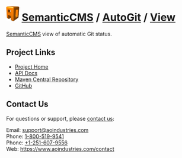 # [<img src="ao-logo.png" alt="AO Logo" width="35" height="40">](https://www.aoindustries.com/) [SemanticCMS](https://semanticcms.com/) / [AutoGit](https://semanticcms.com/autogit/) / [View](https://semanticcms.com/autogit/view/)
[SemanticCMS](https://semanticcms.com/) view of automatic Git status.

## Project Links
* [Project Home](https://semanticcms.com/autogit/view/)
* [API Docs](https://semanticcms.com/autogit/view/apidocs/)
* [Maven Central Repository](https://search.maven.org/#search|gav|1|g:%22com.semanticcms%22%20AND%20a:%22semanticcms-autogit-view%22)
* [GitHub](https://github.com/aoindustries/semanticcms-autogit-view)

## Contact Us
For questions or support, please [contact us](https://www.aoindustries.com/contact):

Email: [support@aoindustries.com](mailto:support@aoindustries.com)  
Phone: [1-800-519-9541](tel:1-800-519-9541)  
Phone: [+1-251-607-9556](tel:+1-251-607-9556)  
Web: https://www.aoindustries.com/contact
